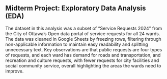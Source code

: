 ## Midterm Project: Exploratory Data Analysis (EDA)

The dataset in this analysis was a subset of “Service Requests 2024” from the City of Ottawa’s Open data portal of service requests for all 24 wards. The data was cleaned in Google Sheets by freezing rows, filtering through non-applicable information to maintain easy readability and splitting unnecessary text. Key observations are that public requests are four types of requests, and each ward has demand for roads and transportation, and recreation and culture requests, with fewer requests for city facilities and social community service, overall highlighting the areas the wards need to improve. 

